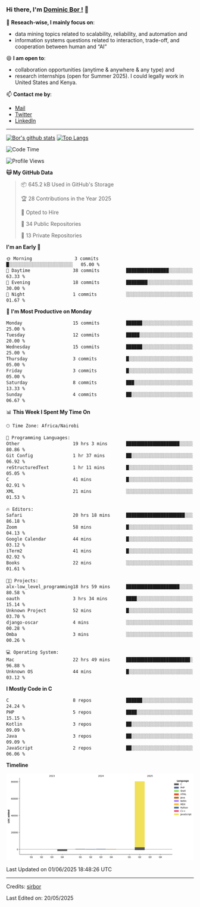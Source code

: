 ### Hi there, I'm [Dominic Bor !](https://www.dominicbor.me/) 👋

🔭 **Reseach-wise, I mainly focus on**:

- data mining topics related to scalability, reliability, and automation and
- information systems questions related to interaction, trade-off, and cooperation between human and “AI”

😄 **I am open to**:

- collaboration opportunities (anytime & anywhere & any type) and
- research internships (open for Summer 2025). I could legally work in United States and Kenya.

📫 **Contact me by**:

- [Mail](mailto:dominicbor@icloud.com)
- [Twitter](https://twitter.com/Kd_Bpr)
- [LinkedIn](https://www.linkedin.com/in/sirbor/)

---

[![Bor's github stats](https://github-readme-stats.vercel.app/api?username=sirbor&theme=material-palenight&count_private=true&hide=contribs)](https://github.com/anuraghazra/github-readme-stats)
[![Top Langs](https://github-readme-stats.vercel.app/api/top-langs/?username=sirbor&theme=material-palenight&hide=Jupyter&layout=compact)](https://github.com/anuraghazra/github-readme-stats)

<!--START_SECTION:waka-->
![Code Time](http://img.shields.io/badge/Code%20Time-837%20hrs%2014%20mins-blue)

![Profile Views](http://img.shields.io/badge/Profile%20Views-6-blue)

**🐱 My GitHub Data** 

> 📦 645.2 kB Used in GitHub's Storage 
 > 
> 🏆 28 Contributions in the Year 2025
 > 
> 💼 Opted to Hire
 > 
> 📜 34 Public Repositories 
 > 
> 🔑 13 Private Repositories 
 > 
**I'm an Early 🐤** 

```text
🌞 Morning                3 commits           █░░░░░░░░░░░░░░░░░░░░░░░░   05.00 % 
🌆 Daytime                38 commits          ████████████████░░░░░░░░░   63.33 % 
🌃 Evening                18 commits          ████████░░░░░░░░░░░░░░░░░   30.00 % 
🌙 Night                  1 commits           ░░░░░░░░░░░░░░░░░░░░░░░░░   01.67 % 
```
📅 **I'm Most Productive on Monday** 

```text
Monday                   15 commits          ██████░░░░░░░░░░░░░░░░░░░   25.00 % 
Tuesday                  12 commits          █████░░░░░░░░░░░░░░░░░░░░   20.00 % 
Wednesday                15 commits          ██████░░░░░░░░░░░░░░░░░░░   25.00 % 
Thursday                 3 commits           █░░░░░░░░░░░░░░░░░░░░░░░░   05.00 % 
Friday                   3 commits           █░░░░░░░░░░░░░░░░░░░░░░░░   05.00 % 
Saturday                 8 commits           ███░░░░░░░░░░░░░░░░░░░░░░   13.33 % 
Sunday                   4 commits           ██░░░░░░░░░░░░░░░░░░░░░░░   06.67 % 
```


📊 **This Week I Spent My Time On** 

```text
🕑︎ Time Zone: Africa/Nairobi

💬 Programming Languages: 
Other                    19 hrs 3 mins       ████████████████████░░░░░   80.86 % 
Git Config               1 hr 37 mins        ██░░░░░░░░░░░░░░░░░░░░░░░   06.92 % 
reStructuredText         1 hr 11 mins        █░░░░░░░░░░░░░░░░░░░░░░░░   05.05 % 
C                        41 mins             █░░░░░░░░░░░░░░░░░░░░░░░░   02.91 % 
XML                      21 mins             ░░░░░░░░░░░░░░░░░░░░░░░░░   01.53 % 

🔥 Editors: 
Safari                   20 hrs 18 mins      ██████████████████████░░░   86.18 % 
Zoom                     58 mins             █░░░░░░░░░░░░░░░░░░░░░░░░   04.13 % 
Google Calendar          44 mins             █░░░░░░░░░░░░░░░░░░░░░░░░   03.12 % 
iTerm2                   41 mins             █░░░░░░░░░░░░░░░░░░░░░░░░   02.92 % 
Books                    22 mins             ░░░░░░░░░░░░░░░░░░░░░░░░░   01.61 % 

🐱‍💻 Projects: 
alx-low_level_programming18 hrs 59 mins      ████████████████████░░░░░   80.58 % 
oauth                    3 hrs 34 mins       ████░░░░░░░░░░░░░░░░░░░░░   15.14 % 
Unknown Project          52 mins             █░░░░░░░░░░░░░░░░░░░░░░░░   03.70 % 
django-oscar             4 mins              ░░░░░░░░░░░░░░░░░░░░░░░░░   00.28 % 
Omba                     3 mins              ░░░░░░░░░░░░░░░░░░░░░░░░░   00.26 % 

💻 Operating System: 
Mac                      22 hrs 49 mins      ████████████████████████░   96.88 % 
Unknown OS               44 mins             █░░░░░░░░░░░░░░░░░░░░░░░░   03.12 % 
```

**I Mostly Code in C** 

```text
C                        8 repos             ██████░░░░░░░░░░░░░░░░░░░   24.24 % 
PHP                      5 repos             ████░░░░░░░░░░░░░░░░░░░░░   15.15 % 
Kotlin                   3 repos             ██░░░░░░░░░░░░░░░░░░░░░░░   09.09 % 
Java                     3 repos             ██░░░░░░░░░░░░░░░░░░░░░░░   09.09 % 
JavaScript               2 repos             ██░░░░░░░░░░░░░░░░░░░░░░░   06.06 % 
```



**Timeline**

![Lines of Code chart](https://raw.githubusercontent.com/sirbor/sirbor/main/assets/bar_graph.png)


 Last Updated on 01/06/2025 18:48:26 UTC
<!--END_SECTION:waka-->
---

Credits: [sirbor](https://github.com/sirbor)

Last Edited on: 20/05/2025
